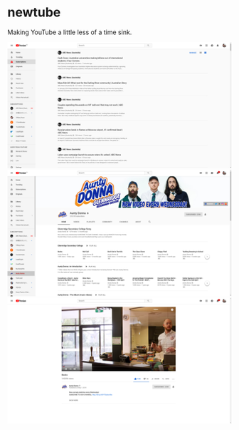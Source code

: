 # newtube
Making YouTube a little less of a time sink.

![screen-1](/static/screen-1.png)
![screen-2](/static/screen-2.png)
![screen-3](/static/screen-3.png)
